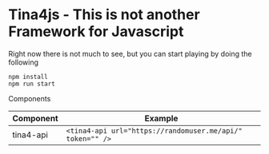 # Tina4js - This is not another Framework for Javascript #

Right now there is not much to see, but you can start playing by doing the following

```
npm install
npm run start
```

Components

| Component | Example                                                       |
|-----------|---------------------------------------------------------------|
| tina4-api | ```<tina4-api url="https://randomuser.me/api/" token="" />``` |
